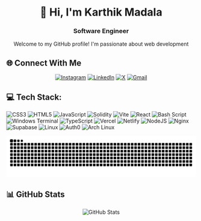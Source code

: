 [linkedin]: [https://www.linkedin.com/in/karthik-m-15850a230](https://in.linkedin.com/in/karthik-m-15850a230?trk=people-guest_people_search-card)
[github]: https://www.github.com/karthikmadala
[gmail]: mailto:madalakarthiknaidu3@gmail.com

<div align="center">
  <h1>👋 Hi, I'm Karthik Madala</h1>
  <h3>Software Engineer</h3>
  <p>Welcome to my GitHub profile! I'm passionate about web development</p>
  
 
</div>

## 🌐 Connect With Me
<div align="center">
  <a href="https://instagram.com/lviffy" target="_blank"><img src="https://img.shields.io/badge/Instagram-%23E4405F.svg?logo=Instagram&logoColor=white" alt="Instagram"></a>
  <a href="https://www.linkedin.com/in/rohan-kumar-mohanta-3b8421324/" target="_blank"><img src="https://img.shields.io/badge/LinkedIn-%230077B5.svg?logo=linkedin&logoColor=white" alt="LinkedIn"></a>
  <a href="https://x.com/lviffy_" target="_blank"><img src="https://img.shields.io/badge/X-black.svg?logo=X&logoColor=white" alt="X"></a>
  <a href="mailto:contact.rohan.here@gmail.com"><img src="https://img.shields.io/badge/Gmail-D14836?style=flat&logo=gmail&logoColor=white" alt="Gmail"></a>
</div>

## 💻 Tech Stack:
![CSS3](https://img.shields.io/badge/css3-%231572B6.svg?style=for-the-badge&logo=css3&logoColor=white) ![HTML5](https://img.shields.io/badge/html5-%23E34F26.svg?style=for-the-badge&logo=html5&logoColor=white) ![JavaScript](https://img.shields.io/badge/javascript-%23323330.svg?style=for-the-badge&logo=javascript&logoColor=%23F7DF1E) ![Solidity](https://img.shields.io/badge/Solidity-%23363636.svg?style=for-the-badge&logo=solidity&logoColor=white) ![Vite](https://img.shields.io/badge/vite-%23646CFF.svg?style=for-the-badge&logo=vite&logoColor=white) ![React](https://img.shields.io/badge/react-%2320232a.svg?style=for-the-badge&logo=react&logoColor=%2361DAFB) ![Bash Script](https://img.shields.io/badge/bash_script-%23121011.svg?style=for-the-badge&logo=gnu-bash&logoColor=white) ![Windows Terminal](https://img.shields.io/badge/Windows%20Terminal-%234D4D4D.svg?style=for-the-badge&logo=windows-terminal&logoColor=white) ![TypeScript](https://img.shields.io/badge/typescript-%23007ACC.svg?style=for-the-badge&logo=typescript&logoColor=white) ![Vercel](https://img.shields.io/badge/vercel-%23000000.svg?style=for-the-badge&logo=vercel&logoColor=white) ![Netlify](https://img.shields.io/badge/netlify-%23000000.svg?style=for-the-badge&logo=netlify&logoColor=#00C7B7) ![NodeJS](https://img.shields.io/badge/node.js-6DA55F?style=for-the-badge&logo=node.js&logoColor=white) ![Nginx](https://img.shields.io/badge/nginx-%23009639.svg?style=for-the-badge&logo=nginx&logoColor=white) ![Supabase](https://img.shields.io/badge/Supabase-3ECF8E?style=for-the-badge&logo=supabase&logoColor=white) ![Linux](https://img.shields.io/badge/Linux-FCC624?style=for-the-badge&logo=linux&logoColor=black) ![Auth0](https://img.shields.io/badge/Auth0-%23EB5424.svg?style=for-the-badge&logo=auth0&logoColor=white) ![Arch Linux](https://img.shields.io/badge/Arch_Linux-1793D1?style=for-the-badge&logo=arch-linux&logoColor=white)

<div align="center">
  <picture>
    <source media="(prefers-color-scheme: dark)" srcset="https://raw.githubusercontent.com/Lviffy/Lviffy/output/github-snake-dark.svg" />
    <source media="(prefers-color-scheme: light)" srcset="https://raw.githubusercontent.com/Lviffy/Lviffy/output/github-snake.svg" />
    <img alt="github-snake" src="https://raw.githubusercontent.com/Lviffy/Lviffy/output/github-snake.svg" />
  </picture>
</div>

## 📊 GitHub Stats

<div align="center">
  <img src="https://github-readme-stats.vercel.app/api?username=lviffy&theme=github_dark&hide_border=false&include_all_commits=false&count_private=false" alt="GitHub Stats" />
  <br/>
  <img src="https://nirzak-s…
